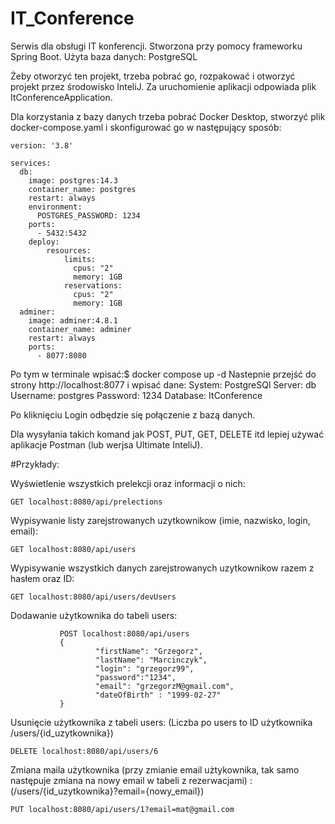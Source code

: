 # IT_Conference

Serwis dla obsługi IT konferencji. Stworzona przy pomocy frameworku Spring Boot.
Użyta baza danych: PostgreSQL

Żeby otworzyć ten projekt, trzeba pobrać go, rozpakować i otworzyć projekt przez środowisko InteliJ. Za uruchomienie aplikacji odpowiada plik ItConferenceApplication.

Dla korzystania z bazy danych trzeba pobrać Docker Desktop, stworzyć plik docker-compose.yaml i skonfigurować go w następujący sposób:
```
version: '3.8'

services:
  db:
    image: postgres:14.3
    container_name: postgres
    restart: always
    environment:
      POSTGRES_PASSWORD: 1234
    ports:
      - 5432:5432
    deploy:
        resources:
            limits:
              cpus: "2"
              memory: 1GB
            reservations:
              cpus: "2"
              memory: 1GB
  adminer:
    image: adminer:4.8.1
    container_name: adminer
    restart: always
    ports:
      - 8077:8080
```

Po tym w terminale wpisać:$ docker compose up -d
Nastepnie przejść do strony http://localhost:8077 i wpisać dane:
System: PostgreSQl
Server: db
Username: postgres
Password: 1234
Database: ItConference

Po kliknięciu Login odbędzie się połączenie z bazą danych.

Dla wysyłania takich komand jak POST, PUT, GET, DELETE itd lepiej używać aplikacje Postman (lub werjsa Ultimate InteliJ).

#Przykłady:

Wyświetlenie wszystkich prelekcji oraz informacji o nich:
```
GET localhost:8080/api/prelections
```

Wypisywanie listy zarejstrowanych uzytkownikow (imie, nazwisko, login, email):
```
GET localhost:8080/api/users
```

Wypisywanie wszystkich danych zarejstrowanych uzytkownikow razem z hasłem oraz ID:
```
GET localhost:8080/api/users/devUsers
```

Dodawanie użytkownika do tabeli users:
```
           POST localhost:8080/api/users
           {
                   "firstName": "Grzegorz",
                   "lastName": "Marcinczyk",
                   "login": "grzegorz99",
                   "password":"1234",
                   "email": "grzegorzM@gmail.com",
                   "dateOfBirth" : "1999-02-27"
           }
```
Usunięcie użytkownika z tabeli users:
(Liczba po users to ID użytkownika /users/{id_uzytkownika})
```
DELETE localhost:8080/api/users/6
```

Zmiana maila użytkownika (przy zmianie email użtykownika, tak samo następuje zmiana na nowy email w tabeli z rezerwacjami) :
(/users/{id_uzytkownika}?email={nowy_email})
```
PUT localhost:8080/api/users/1?email=mat@gmail.com
```
 
